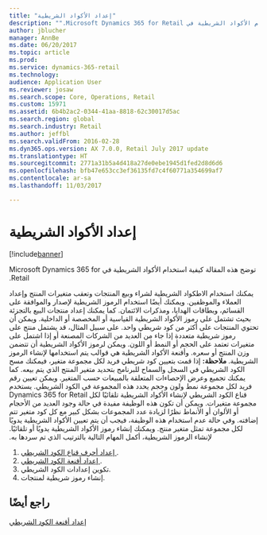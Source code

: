 ```yaml
---
title: "إعداد الأكواد الشريطية"
description: "‏‫توضح هذه المقالة كيفية استخدام الأكواد الشريطية في Microsoft Dynamics 365 for Retail."
author: jblucher
manager: AnnBe
ms.date: 06/20/2017
ms.topic: article
ms.prod: 
ms.service: dynamics-365-retail
ms.technology: 
audience: Application User
ms.reviewer: josaw
ms.search.scope: Core, Operations, Retail
ms.custom: 15971
ms.assetid: 6b4b2ac2-0344-41aa-8818-62c30017d5ac
ms.search.region: global
ms.search.industry: Retail
ms.author: jeffbl
ms.search.validFrom: 2016-02-28
ms.dyn365.ops.version: AX 7.0.0, Retail July 2017 update
ms.translationtype: HT
ms.sourcegitcommit: 2771a31b5a4d418a27de0ebe1945d1fed2d8d6d6
ms.openlocfilehash: bfb47e653cc3ef36135fd7c4f60771a354699af7
ms.contentlocale: ar-sa
ms.lasthandoff: 11/03/2017

---
```


# <a name="set-up-bar-codes"></a>إعداد الأكواد الشريطية

[!include[banner](includes/banner.md)]


‏‫توضح هذه المقالة كيفية استخدام الأكواد الشريطية في Microsoft Dynamics 365 for Retail.

يمكنك استخدام الاطكواد الشريطية لشراء وبيع المنتجات وتعقب متغيرات المنتج وإعداد العملاء والموظفين. ويمكنك أيضًا استخدام الرموز الشريطية لإصدار والموافقة على القسائم، وبطاقات الهدايا، ومذكرات الائتمان. كما يمكنك إعداد منتجات البيع بالتجزئة بحيث تشتمل على رموز الأكواد الشريطية القياسية أو المخصصة أو الداخلية. ويمكن أن تحتوي المنتجات على أكثر من كود شريطي واحد. على سبيل المثال، قد يشتمل منتج على رموز شريطية متعددة إذا جاء من العديد من الشركات المصنعة أو إذا اشتمل على متغيرات تعتمد على الحجم أو النمط أو اللون. ويمكن لرموز الأكواد الشريطية أن تتضمن وزن المنتج أو سعره. وأقنعة الأكواد الشريطية هي قوالب يتم استخدامها لإنشاء الرموز الشريطية. **ملاحظة:** إذا قمت بتعيين كود شريطي فريد لكل مجموعة متغير، فيمكنك مسح الكود الشريطي في السجل والسماح للبرنامج بتحديد متغير المنتج الذي يتم بيعه. كما يمكنك تجميع وعرض الإحصاءات المتعلقة بالمبيعات حسب المتغير. ويمكن تعيين رقم فريد لكل مجموعة نمط ولون وحجم يحدد هذه المجموعة في الكود الشريطي. يستخدم Dynamics 365 for Retail قناع الكود الشريطي لإنشاء الأكواد الشريطية تلقائيًا لكل مجموعة متغيرات. ويمكن أن تكون هذه الوظيفة مفيدة في حالة وجود العديد من الأحجام أو الألوان أو الأنماط نظرًا لزيادة عدد المجموعات بشكل كبير مع كل كود متغير تتم إضافته. ‏‫وفي حالة عدم استخدام هذه الوظيفة، فيجب أن يتم تعيين الأكواد الشريطية يدويًا لكل مجموعة تمثل متغير منتج. ويمكنك إنشاء رموز الأكواد الشريطية يدويًا أو تلقائيًا. لإنشاء الرموز الشريطية، أكمل المهام التالية بالترتيب الذي تم سردها به.

1.  [إعداد أحرف قناع الكود الشريطي ](set-up-bar-code-masks.md).
2.  [إعداد أقنعة الكود الشريطي ](set-up-bar-code-masks.md).
3.  تكوين إعدادات الكود الشريطي.
4.  إنشاء رموز شريطية لمنتجات.


<a name="see-also"></a>راجع أيضًا
--------

[إعداد أقنعة الكود الشريطي](set-up-bar-code-masks.md)




